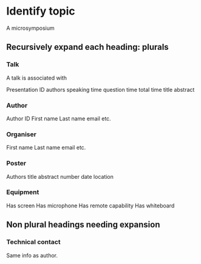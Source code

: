 # Identify topic

A microsymposium

## Recursively expand each heading: plurals

### Talk

A talk is associated with

Presentation ID
authors
speaking time
question time
total time
title
abstract

### Author

Author ID
First name
Last name
email
etc.

### Organiser

First name
Last name
email
etc.

### Poster

Authors
title
abstract
number
date
location

### Equipment

Has screen
Has microphone
Has remote capability
Has whiteboard

## Non plural headings needing expansion

### Technical contact

Same info as author.


